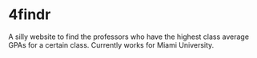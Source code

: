 # 4findr
A silly website to find the professors who have the highest class average GPAs for a certain class.  Currently works for Miami University.

